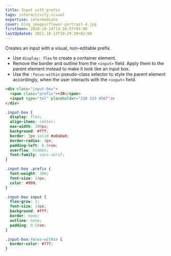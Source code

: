 ```yaml
---
title: Input with prefix
tags: interactivity,visual
expertise: intermediate
cover: blog_images/flower-portrait-4.jpg
firstSeen: 2020-10-14T14:16:57+03:00
lastUpdated: 2021-10-13T19:29:39+02:00
---
```


Creates an input with a visual, non-editable prefix.

- Use `display: flex` to create a container element.
- Remove the border and outline from the `<input>` field. Apply them to the parent element instead to make it look like an input box.
- Use the `:focus-within` pseudo-class selector to style the parent element accordingly, when the user interacts with the `<input>` field.

```html
<div class="input-box">
  <span class="prefix">+30</span>
  <input type="tel" placeholder="210 123 4567"/>
</div>
```

```css
.input-box {
  display: flex;
  align-items: center;
  max-width: 300px;
  background: #fff;
  border: 1px solid #a0a0a0;
  border-radius: 4px;
  padding-left: 0.5rem;
  overflow: hidden;
  font-family: sans-serif;
}

.input-box .prefix {
  font-weight: 300;
  font-size: 14px;
  color: #999;
}

.input-box input {
  flex-grow: 1;
  font-size: 14px;
  background: #fff;
  border: none;
  outline: none;
  padding: 0.5rem;
}

.input-box:focus-within {
  border-color: #777;
}
```
